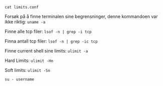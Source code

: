 `cat limits.conf`

Forsøk på å finne terminalen sine begrensninger, denne kommandoen var ikke riktig:
`uname -a`

Finne alle tcp filer:
`lsof -n | grep -i tcp`

Finna antall tcp filer:
`lsof -n | grep -ic tcp`

Finne current shell sine limits: `ulimit -a`

Hard Limits: `ulimit -Hn`

Soft limits: `ulimit -Sn`

`su - username`
